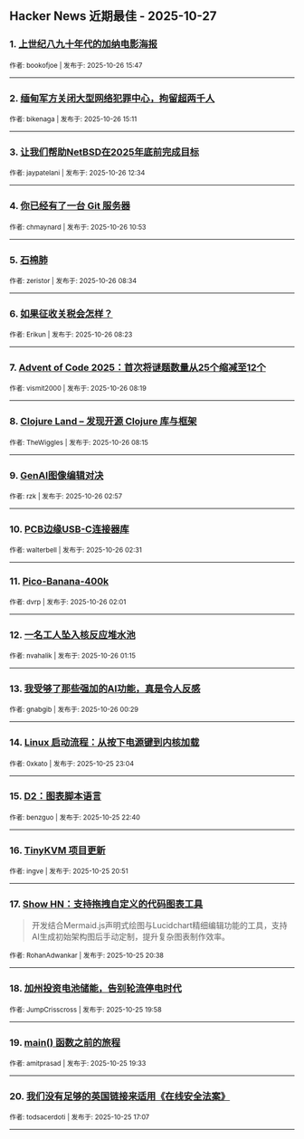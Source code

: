 ## Hacker News 近期最佳 - 2025-10-27


### 1. [上世纪八九十年代的加纳电影海报](https://news.ycombinator.com/item?id=45712807)

<sub>作者: bookofjoe | 发布于: 2025-10-26 15:47</sub>

---

### 2. [缅甸军方关闭大型网络犯罪中心，拘留超两千人](https://news.ycombinator.com/item?id=45712517)

<sub>作者: bikenaga | 发布于: 2025-10-26 15:11</sub>

---

### 3. [让我们帮助NetBSD在2025年底前完成目标](https://news.ycombinator.com/item?id=45711279)

<sub>作者: jaypatelani | 发布于: 2025-10-26 12:34</sub>

---

### 4. [你已经有了一台 Git 服务器](https://news.ycombinator.com/item?id=45710721)

<sub>作者: chmaynard | 发布于: 2025-10-26 10:53</sub>

---

### 5. [石棉肺](https://news.ycombinator.com/item?id=45710065)

<sub>作者: zeristor | 发布于: 2025-10-26 08:34</sub>

---

### 6. [如果征收关税会怎样？](https://news.ycombinator.com/item?id=45710021)

<sub>作者: Erikun | 发布于: 2025-10-26 08:23</sub>

---

### 7. [Advent of Code 2025：首次将谜题数量从25个缩减至12个](https://news.ycombinator.com/item?id=45710006)

<sub>作者: vismit2000 | 发布于: 2025-10-26 08:19</sub>

---

### 8. [Clojure Land – 发现开源 Clojure 库与框架](https://news.ycombinator.com/item?id=45709988)

<sub>作者: TheWiggles | 发布于: 2025-10-26 08:15</sub>

---

### 9. [GenAI图像编辑对决](https://news.ycombinator.com/item?id=45708795)

<sub>作者: rzk | 发布于: 2025-10-26 02:57</sub>

---

### 10. [PCB边缘USB-C连接器库](https://news.ycombinator.com/item?id=45708686)

<sub>作者: walterbell | 发布于: 2025-10-26 02:31</sub>

---

### 11. [Pico-Banana-400k](https://news.ycombinator.com/item?id=45708524)

<sub>作者: dvrp | 发布于: 2025-10-26 02:01</sub>

---

### 12. [一名工人坠入核反应堆水池](https://news.ycombinator.com/item?id=45708292)

<sub>作者: nvahalik | 发布于: 2025-10-26 01:15</sub>

---

### 13. [我受够了那些强加的AI功能，真是令人反感](https://news.ycombinator.com/item?id=45708066)

<sub>作者: gnabgib | 发布于: 2025-10-26 00:29</sub>

---

### 14. [Linux 启动流程：从按下电源键到内核加载](https://news.ycombinator.com/item?id=45707658)

<sub>作者: 0xkato | 发布于: 2025-10-25 23:04</sub>

---

### 15. [D2：图表脚本语言](https://news.ycombinator.com/item?id=45707539)

<sub>作者: benzguo | 发布于: 2025-10-25 22:40</sub>

---

### 16. [TinyKVM 项目更新](https://news.ycombinator.com/item?id=45706866)

<sub>作者: ingve | 发布于: 2025-10-25 20:51</sub>

---

### 17. [Show HN：支持拖拽自定义的代码图表工具](https://news.ycombinator.com/item?id=45706792)
> 开发结合Mermaid.js声明式绘图与Lucidchart精细编辑功能的工具，支持AI生成初始架构图后手动定制，提升复杂图表制作效率。

<sub>作者: RohanAdwankar | 发布于: 2025-10-25 20:38</sub>

---

### 18. [加州投资电池储能，告别轮流停电时代](https://news.ycombinator.com/item?id=45706527)

<sub>作者: JumpCrisscross | 发布于: 2025-10-25 19:58</sub>

---

### 19. [main() 函数之前的旅程](https://news.ycombinator.com/item?id=45706380)

<sub>作者: amitprasad | 发布于: 2025-10-25 19:33</sub>

---

### 20. [我们没有足够的英国链接来适用《在线安全法案》](https://news.ycombinator.com/item?id=45705381)

<sub>作者: todsacerdoti | 发布于: 2025-10-25 17:07</sub>

---
